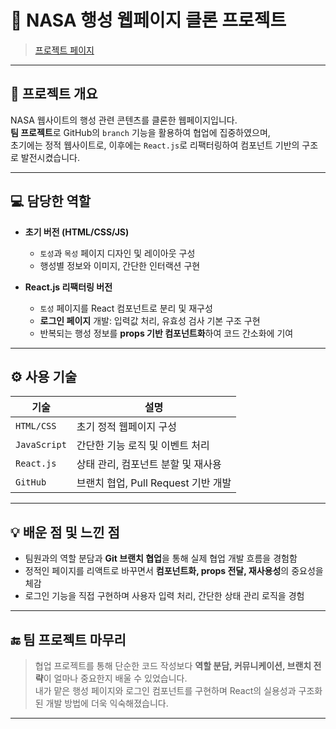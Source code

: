 # 🌌 NASA 행성 웹페이지 클론 프로젝트

> [프로젝트 페이지](https://jiyeong00.github.io/FED-RF-2nd-PJ-Yu_ji_yeong/SOLAR-SYSTEM-React/solar-app/build)

---

## 🧩 프로젝트 개요

NASA 웹사이트의 행성 관련 콘텐츠를 클론한 웹페이지입니다.  
**팀 프로젝트**로 GitHub의 `branch` 기능을 활용하여 협업에 집중하였으며,  
초기에는 정적 웹사이트로, 이후에는 `React.js`로 리팩터링하여 컴포넌트 기반의 구조로 발전시켰습니다.

---

## 💻 담당한 역할

- **초기 버전 (HTML/CSS/JS)**  
  - `토성`과 `목성` 페이지 디자인 및 레이아웃 구성
  - 행성별 정보와 이미지, 간단한 인터랙션 구현

- **React.js 리팩터링 버전**
  - `토성` 페이지를 React 컴포넌트로 분리 및 재구성
  - **로그인 페이지** 개발: 입력값 처리, 유효성 검사 기본 구조 구현
  - 반복되는 행성 정보를 **props 기반 컴포넌트화**하여 코드 간소화에 기여

---

## ⚙️ 사용 기술

| 기술        | 설명                                  |
|-------------|---------------------------------------|
| `HTML/CSS`  | 초기 정적 웹페이지 구성               |
| `JavaScript`| 간단한 기능 로직 및 이벤트 처리       |
| `React.js`  | 상태 관리, 컴포넌트 분할 및 재사용     |
| `GitHub`    | 브랜치 협업, Pull Request 기반 개발    |

---

## 💡 배운 점 및 느낀 점

- 팀원과의 역할 분담과 **Git 브랜치 협업**을 통해 실제 협업 개발 흐름을 경험함
- 정적인 페이지를 리액트로 바꾸면서 **컴포넌트화, props 전달, 재사용성**의 중요성을 체감
- 로그인 기능을 직접 구현하며 사용자 입력 처리, 간단한 상태 관리 로직을 경험

---


## 🔚 팀 프로젝트 마무리

> 협업 프로젝트를 통해 단순한 코드 작성보다 **역할 분담, 커뮤니케이션, 브랜치 전략**이 얼마나 중요한지 배울 수 있었습니다.  
> 내가 맡은 행성 페이지와 로그인 컴포넌트를 구현하며 React의 실용성과 구조화된 개발 방법에 더욱 익숙해졌습니다.

---
